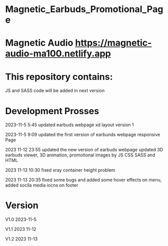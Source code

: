 # Magnetic_Earbuds_Promotional_Page

# Magnetic Audio https://magnetic-audio-ma100.netlify.app

# This repository contains:

JS and SASS code will be added in next version

# Development Prosses

2023-11-5 5:45 updated earbuds webpage xd layout version 1

2023-11-5 9:09 updated the first version of earbunds webpage responsive Page

2023 11-12 23:55 updated the new version of earbuds webpage
updated 3D earbuds viewer, 3D animation, promotional images by JS CSS SASS and HTML 

2023 11-13 10:30 fixed xray container height problem

2023 11-13 20:35 fixed some bugs and added some hover effects on menu, added socila media iocns on footer

# Version

V1.0 2023-11-5

V1.1 2023 11-12 

V1.2 2023 11-13 



